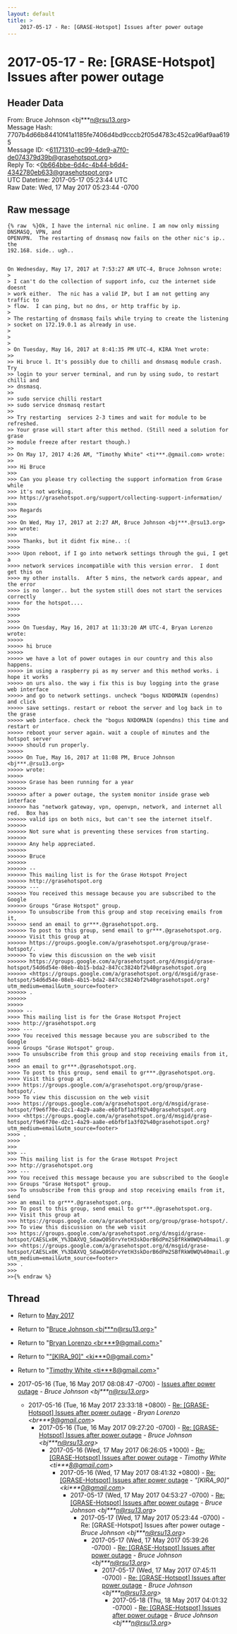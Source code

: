 ```yaml
---
layout: default
title: >
    2017-05-17 - Re: [GRASE-Hotspot] Issues after power outage
---
```


# 2017-05-17 - Re: [GRASE-Hotspot] Issues after power outage

## Header Data

From: Bruce Johnson \<bj***n@rsu13.org\><br>
Message Hash: 7707b4d66b84410f41a1185fe7406d4bd9cccb2f05d4783c452ca96af9aa6195<br>
Message ID: \<61171310-ec99-4de9-a7f0-de074379d39b@grasehotspot.org\><br>
Reply To: \<0b664bbe-6d4c-4b44-b6d4-4342780eb633@grasehotspot.org\><br>
UTC Datetime: 2017-05-17 05:23:44 UTC<br>
Raw Date: Wed, 17 May 2017 05:23:44 -0700<br>

## Raw message

```
{% raw  %}Ok, I have the internal nic online. I am now only missing DNSMASQ, VPN, and 
OPENVPN.  The restarting of dnsmasq now fails on the other nic's ip.. the 
192.168. side.. ugh..


On Wednesday, May 17, 2017 at 7:53:27 AM UTC-4, Bruce Johnson wrote:
>
> I can't do the collection of support info, cuz the internet side doesnt 
> work either.  The nic has a valid IP, but I am not getting any traffic to 
> flow.  I can ping, but no dns, or http traffic by ip.
>
> The restarting of dnsmasq fails while trying to create the listening 
> socket on 172.19.0.1 as already in use.
>
>
>
> On Tuesday, May 16, 2017 at 8:41:35 PM UTC-4, KIRA Ynet wrote:
>>
>> Hi bruce l. It's possibly due to chilli and dnsmasq module crash. Try 
>> login to your server terminal, and run by using sudo, to restart chilli and 
>> dnsmasq.
>>
>> sudo service chilli restart
>> sudo service dnsmasq restart
>>
>> Try restarting  services 2-3 times and wait for module to be refreshed. 
>> Your grase will start after this method. (Still need a solution for grase 
>> module freeze after restart though.)
>>
>> On May 17, 2017 4:26 AM, "Timothy White" <ti***.@gmail.com> wrote:
>>
>>> Hi Bruce
>>>
>>> Can you please try collecting the support information from Grase while 
>>> it's not working.
>>> https://grasehotspot.org/support/collecting-support-information/
>>>
>>> Regards
>>>
>>> On Wed, May 17, 2017 at 2:27 AM, Bruce Johnson <bj***.@rsu13.org> 
>>> wrote:
>>>
>>>> Thanks, but it didnt fix mine.. :(
>>>>
>>>> Upon reboot, if I go into network settings through the gui, I get a 
>>>> network services incompatible with this version error.  I dont get this on 
>>>> my other installs.  After 5 mins, the network cards appear, and the error 
>>>> is no longer.. but the system still does not start the services correctly 
>>>> for the hotspot....
>>>>
>>>>
>>>>
>>>> On Tuesday, May 16, 2017 at 11:33:20 AM UTC-4, Bryan Lorenzo wrote:
>>>>>
>>>>> hi bruce
>>>>>
>>>>> we have a lot of power outages in our country and this also happens. 
>>>>> im using a raspberry pi as my server and this method works. i hope it works 
>>>>> on urs also. the way i fix this is buy logging into the grase web interface 
>>>>> and go to network settings. uncheck "bogus NXDOMAIN (opendns) and click 
>>>>> save settings. restart or reboot the server and log back in to the grase 
>>>>> web interface. check the "bogus NXDOMAIN (opendns) this time and restart or 
>>>>> reboot your server again. wait a couple of minutes and the hotspot server 
>>>>> should run properly.
>>>>>
>>>>> On Tue, May 16, 2017 at 11:08 PM, Bruce Johnson <bj***.@rsu13.org> 
>>>>> wrote:
>>>>>
>>>>>> Grase has been running for a year
>>>>>>
>>>>>> after a power outage, the system monitor inside grase web interface 
>>>>>> has "network gateway, vpn, openvpn, network, and internet all red.  Box has 
>>>>>> valid ips on both nics, but can't see the internet itself.
>>>>>>
>>>>>> Not sure what is preventing these services from starting.
>>>>>>
>>>>>> Any help appreciated.
>>>>>>
>>>>>> Bruce
>>>>>>
>>>>>> -- 
>>>>>> This mailing list is for the Grase Hotspot Project 
>>>>>> http://grasehotspot.org
>>>>>> --- 
>>>>>> You received this message because you are subscribed to the Google 
>>>>>> Groups "Grase Hotspot" group.
>>>>>> To unsubscribe from this group and stop receiving emails from it, 
>>>>>> send an email to gr***.@grasehotspot.org.
>>>>>> To post to this group, send email to gr***.@grasehotspot.org.
>>>>>> Visit this group at 
>>>>>> https://groups.google.com/a/grasehotspot.org/group/grase-hotspot/.
>>>>>> To view this discussion on the web visit 
>>>>>> https://groups.google.com/a/grasehotspot.org/d/msgid/grase-hotspot/54d6d54e-08eb-4b15-bda2-847cc3824bf2%40grasehotspot.org 
>>>>>> <https://groups.google.com/a/grasehotspot.org/d/msgid/grase-hotspot/54d6d54e-08eb-4b15-bda2-847cc3824bf2%40grasehotspot.org?utm_medium=email&utm_source=footer>
>>>>>> .
>>>>>>
>>>>>
>>>>> -- 
>>>> This mailing list is for the Grase Hotspot Project 
>>>> http://grasehotspot.org
>>>> --- 
>>>> You received this message because you are subscribed to the Google 
>>>> Groups "Grase Hotspot" group.
>>>> To unsubscribe from this group and stop receiving emails from it, send 
>>>> an email to gr***.@grasehotspot.org.
>>>> To post to this group, send email to gr***.@grasehotspot.org.
>>>> Visit this group at 
>>>> https://groups.google.com/a/grasehotspot.org/group/grase-hotspot/.
>>>> To view this discussion on the web visit 
>>>> https://groups.google.com/a/grasehotspot.org/d/msgid/grase-hotspot/f9e6f70e-d2c1-4a29-aa8e-e6bfbf1a3f02%40grasehotspot.org 
>>>> <https://groups.google.com/a/grasehotspot.org/d/msgid/grase-hotspot/f9e6f70e-d2c1-4a29-aa8e-e6bfbf1a3f02%40grasehotspot.org?utm_medium=email&utm_source=footer>
>>>> .
>>>>
>>>
>>> -- 
>>> This mailing list is for the Grase Hotspot Project 
>>> http://grasehotspot.org
>>> --- 
>>> You received this message because you are subscribed to the Google 
>>> Groups "Grase Hotspot" group.
>>> To unsubscribe from this group and stop receiving emails from it, send 
>>> an email to gr***.@grasehotspot.org.
>>> To post to this group, send email to gr***.@grasehotspot.org.
>>> Visit this group at 
>>> https://groups.google.com/a/grasehotspot.org/group/grase-hotspot/.
>>> To view this discussion on the web visit 
>>> https://groups.google.com/a/grasehotspot.org/d/msgid/grase-hotspot/CAESLx0K_Y%3DAXVQ_SdawQ0SOrvYetH3skDorB6dPm2SBfRkW0WQ%40mail.gmail.com 
>>> <https://groups.google.com/a/grasehotspot.org/d/msgid/grase-hotspot/CAESLx0K_Y%3DAXVQ_SdawQ0SOrvYetH3skDorB6dPm2SBfRkW0WQ%40mail.gmail.com?utm_medium=email&utm_source=footer>
>>> .
>>>
>>{% endraw %}
```

## Thread

+ Return to [May 2017](/archive/2017/05)

+ Return to "[Bruce Johnson <bj***n<span>@</span>rsu13.org>](/authors/bj___n_at_rsu13_org)"
+ Return to "[Bryan Lorenzo <br***9<span>@</span>gmail.com>](/authors/br___9_at_gmail_com)"
+ Return to "["[KIRA_90]" <ki***0<span>@</span>gmail.com>](/authors/ki___0_at_gmail_com)"
+ Return to "[Timothy White <ti***8<span>@</span>gmail.com>](/authors/ti___8_at_gmail_com)"

+ 2017-05-16 (Tue, 16 May 2017 08:08:47 -0700) - [Issues after power outage](/archive/2017/05/1bba19a06c4abf79e7c06c5712a1a88e80299bec0acfec28b1bb8c77569d4384) - _Bruce Johnson \<bj***n@rsu13.org\>_
  + 2017-05-16 (Tue, 16 May 2017 23:33:18 +0800) - [Re: [GRASE-Hotspot] Issues after power outage](/archive/2017/05/436cb735aeaa69798421e721927fd1ceaf823a16af3497f99ce59a01c8a3c49d) - _Bryan Lorenzo \<br***9@gmail.com\>_
    + 2017-05-16 (Tue, 16 May 2017 09:27:20 -0700) - [Re: [GRASE-Hotspot] Issues after power outage](/archive/2017/05/a0877e71df05fbf833507a293cd70fb209c10e01608652790e936e1f1707dd0f) - _Bruce Johnson \<bj***n@rsu13.org\>_
      + 2017-05-16 (Wed, 17 May 2017 06:26:05 +1000) - [Re: [GRASE-Hotspot] Issues after power outage](/archive/2017/05/41addf297ccd573ef3a9c81c05b7a38bbb99c31660c057f1c62f0ebfd79666de) - _Timothy White \<ti***8@gmail.com\>_
        + 2017-05-16 (Wed, 17 May 2017 08:41:32 +0800) - [Re: [GRASE-Hotspot] Issues after power outage](/archive/2017/05/df1cfdf5c1a3765ef338a202c3f8c8b14d8f2e84bd69a6915a782aa3b18e9593) - _"[KIRA_90]" \<ki***0@gmail.com\>_
          + 2017-05-17 (Wed, 17 May 2017 04:53:27 -0700) - [Re: [GRASE-Hotspot] Issues after power outage](/archive/2017/05/9b991b1cf3b0920c53a8838ec15bb0150ef6a993d3b12ec870df1c8569dfa3a5) - _Bruce Johnson \<bj***n@rsu13.org\>_
            + 2017-05-17 (Wed, 17 May 2017 05:23:44 -0700) - Re: [GRASE-Hotspot] Issues after power outage - _Bruce Johnson \<bj***n@rsu13.org\>_
              + 2017-05-17 (Wed, 17 May 2017 05:39:26 -0700) - [Re: [GRASE-Hotspot] Issues after power outage](/archive/2017/05/5f5fb96358549a0a4522eaa9cc38e1e52898fd93eab908d34d47e3471a063a84) - _Bruce Johnson \<bj***n@rsu13.org\>_
                + 2017-05-17 (Wed, 17 May 2017 07:45:11 -0700) - [Re: [GRASE-Hotspot] Issues after power outage](/archive/2017/05/1ca6b07b7efefa2bda959eb4e99bf4b7676da683a1f6d5127737a2248ac0de9b) - _Bruce Johnson \<bj***n@rsu13.org\>_
                  + 2017-05-18 (Thu, 18 May 2017 04:01:32 -0700) - [Re: [GRASE-Hotspot] Issues after power outage](/archive/2017/05/155e4daa124cf0d1abc15cd9d7bd045e3dbc3153ff7f2af164511983b2bf03bc) - _Bruce Johnson \<bj***n@rsu13.org\>_

